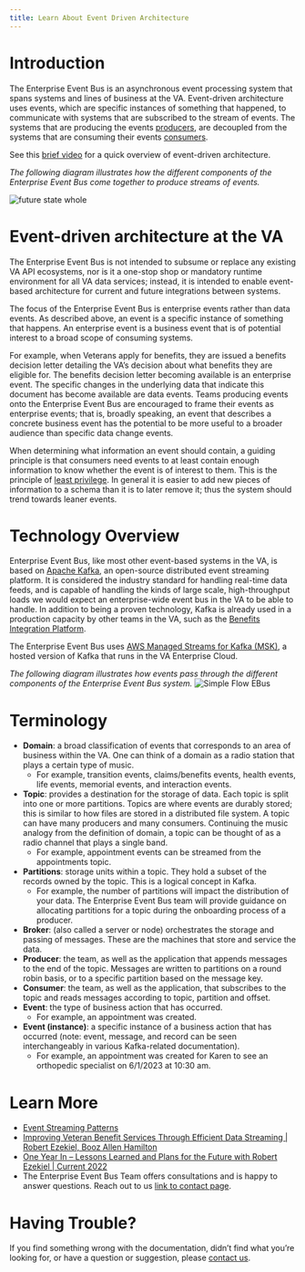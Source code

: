 ```yaml
---
title: Learn About Event Driven Architecture
---
```


# Introduction
The Enterprise Event Bus is an asynchronous event processing system that spans systems and lines of business at the VA. Event-driven architecture uses events, which are specific instances of something that happened, to communicate with systems that are subscribed to the stream of events. The systems that are producing the events [producers](https://department-of-veterans-affairs.github.io/ves-event-bus-developer-portal/produce-events/), are decoupled from the systems that are consuming their events [consumers](https://department-of-veterans-affairs.github.io/ves-event-bus-developer-portal/consume-events/).

See this [brief video](https://www.youtube.com/watch?v=R6tUoxx2gVY) for a quick overview of event-driven architecture.

_The following diagram illustrates how the different components of the Enterprise Event Bus come together to produce streams of events._

![future state whole](https://github.com/department-of-veterans-affairs/ves-event-bus-developer-portal/assets/95644573/f0dfe62a-8509-459c-bd9a-074e0babb22b)


# Event-driven architecture at the VA
The Enterprise Event Bus is not intended to subsume or replace any existing VA API ecosystems, nor is it a one-stop shop or mandatory runtime environment for all VA data services; instead, it is intended to enable event-based architecture for current and future integrations between systems.

The focus of the Enterprise Event Bus is enterprise events rather than data events. As described above, an event is a specific instance of something that happens. An enterprise event is a business event that is of potential interest to a broad scope of consuming systems.

For example, when Veterans apply for benefits, they are issued a benefits decision letter detailing the VA’s decision about what benefits they are eligible for. The benefits decision letter becoming available is an enterprise event. The specific changes in the underlying data that indicate this document has become available are data events. Teams producing events onto the Enterprise Event Bus are encouraged to frame their events as enterprise events; that is, broadly speaking, an event that describes a concrete business event has the potential to be more useful to a broader audience than specific data change events.

When determining what information an event should contain, a guiding principle is that consumers need events to at least contain enough information to know whether the event is of interest to them. This is the principle of [least privilege](https://www.okta.com/identity-101/minimum-access-policy/). In general it is easier to add new pieces of information to a schema than it is to later remove it; thus the system should trend towards leaner events.

#  Technology Overview
Enterprise Event Bus, like most other event-based systems in the VA, is based on [Apache Kafka](https://kafka.apache.org/), an open-source distributed event streaming platform. It is considered the industry standard for handling real-time data feeds, and is capable of handling the kinds of large scale, high-throughput loads we would expect an enterprise-wide event bus in the VA to be able to handle. In addition to being a proven technology, Kafka is already used in a production capacity by other teams in the VA, such as the [Benefits Integration Platform](https://confluence.devops.va.gov/pages/viewpage.action?spaceKey=VAExternal&title=Benefits+Integration+Events).

The Enterprise Event Bus uses [AWS Managed Streams for Kafka (MSK)](https://docs.aws.amazon.com/msk/index.html), a hosted version of Kafka that runs in the VA Enterprise Cloud.

_The following diagram illustrates how events pass through the different components of the Enterprise Event Bus system._
![Simple Flow EBus](https://github.com/department-of-veterans-affairs/ves-event-bus-developer-portal/assets/95644573/61c8f134-7228-4735-b9df-c0e1985d9eaa)

# Terminology
* **Domain**: a broad classification of events that corresponds to an area of business within the VA. One can think of a domain as a radio station that plays a certain type of music.
    * For example, transition events, claims/benefits events, health events, life events, memorial events, and interaction events.
* **Topic**: provides a destination for the storage of data. Each topic is split into one or more partitions. Topics are where events are durably stored; this is similar to how files are stored in a distributed file system. A topic can have many producers and many consumers. Continuing the music analogy from the definition of domain, a topic can be thought of as a radio channel that plays a single band.
    * For example, appointment events can be streamed from the appointments topic.
* **Partitions**: storage units within a topic. They hold a subset of the records owned by the topic. This is a logical concept in Kafka.
    * For example, the number of partitions will impact the distribution of your data. The Enterprise Event Bus team will provide guidance on allocating partitions for a topic during the onboarding process of a producer.
* **Broker**: (also called a server or node) orchestrates the storage and passing of messages. These are the machines that store and service the data.
* **Producer**: the team, as well as the application that appends messages to the end of the topic. Messages are written to partitions on a round robin basis, or to a specific partition based on the message key.
* **Consumer**: the team, as well as the application, that subscribes to the topic and reads messages according to topic, partition and offset.
* **Event**: the type of business action that has occurred.
    * For example, an appointment was created.
* **Event (instance)**: a specific instance of a business action that has occurred  (note: event, message, and record can be seen interchangeably in various Kafka-related documentation).
    * For example, an appointment was created for Karen to see an orthopedic specialist on 6/1/2023 at 10:30 am.

# Learn More
* [Event Streaming Patterns](https://developer.confluent.io/patterns/)
* [Improving Veteran Benefit Services Through Efficient Data Streaming | Robert Ezekiel, Booz Allen Hamilton](https://www.confluent.io/events/kafka-summit-americas-2021/improving-veteran-benefit-services-through-efficient-data-streaming/)
* [One Year In – Lessons Learned and Plans for the Future with Robert Ezekiel | Current 2022](https://www.confluent.io/resources/presentation/one-year-in-lessons-learned-and-plans-for-the-future/)
* The Enterprise Event Bus Team offers consultations and is happy to answer questions. Reach out to us [link to contact page](https://department-of-veterans-affairs.github.io/ves-event-bus-developer-portal/get-support/).

# Having Trouble?
If you find something wrong with the documentation, didn’t find what you’re looking for, or have a question or suggestion, please [contact us](./get-support.md).


